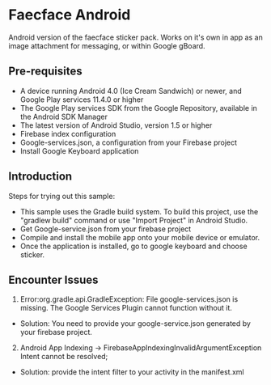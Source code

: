 # Faecface Android

Android version of the faecface sticker pack. Works on it's own in app as an image attachment for messaging, or within Google gBoard.

Pre-requisites
--------------
- A device running Android 4.0 (Ice Cream Sandwich) or newer, and Google Play services 11.4.0 or higher
- The Google Play services SDK from the Google Repository, available in the Android SDK Manager
- The latest version of Android Studio, version 1.5 or higher
- Firebase index configuration
- Google-services.json, a configuration from your Firebase project
- Install Google Keyboard application

Introduction
------------
Steps for trying out this sample:
- This sample uses the Gradle build system. To build this project, use the
"gradlew build" command or use "Import Project" in Android Studio.
- Get Google-service.json from your firebase project
- Compile and install the mobile app onto your mobile device or emulator.
- Once the application is installed, go to google keyboard and choose sticker.

Encounter Issues
-------
1. Error:org.gradle.api.GradleException: File google-services.json is missing. The Google Services Plugin cannot function without it. 

- Solution: You need to provide your google-service.json generated by your firebase project.

2. Android App Indexing → FirebaseAppIndexingInvalidArgumentException Intent cannot be resolved;

- Solution: provide the intent filter to your activity in the manifest.xml